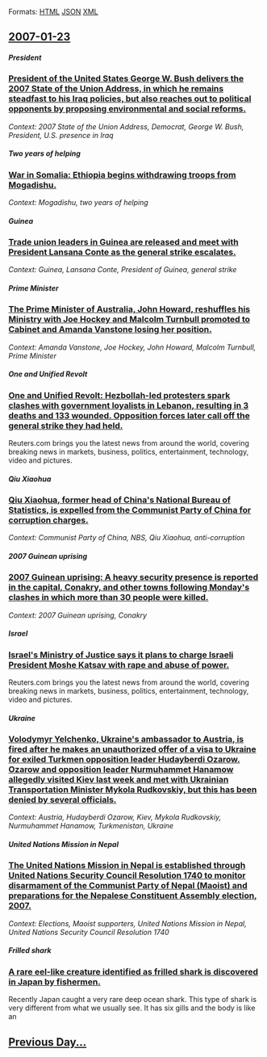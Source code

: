 
Formats: [HTML](2007/01/23/index.html)  [JSON](2007/01/23/index.json)  [XML](2007/01/23/index.xml)  

## [2007-01-23](/news/2007/01/23/index.md)

##### President
### [ President of the United States George W. Bush delivers the 2007 State of the Union Address, in which he remains steadfast to his Iraq policies, but also reaches out to political opponents by proposing environmental and social reforms. ](/news/2007/01/23/president-of-the-united-states-george-w-bush-delivers-the-2007-state-of-the-union-address-in-which-he-remains-steadfast-to-his-iraq-polic.md)
_Context: 2007 State of the Union Address, Democrat, George W. Bush, President, U.S. presence in Iraq_

##### Two years of helping
### [ War in Somalia: Ethiopia begins withdrawing troops from Mogadishu. ](/news/2007/01/23/war-in-somalia-ethiopia-begins-withdrawing-troops-from-mogadishu.md)
_Context: Mogadishu, two years of helping_

##### Guinea
### [ Trade union leaders in Guinea are released and meet with President Lansana Conte as the general strike escalates. ](/news/2007/01/23/trade-union-leaders-in-guinea-are-released-and-meet-with-president-lansana-conta-c-as-the-general-strike-escalates.md)
_Context: Guinea, Lansana Conte, President of Guinea, general strike_

##### Prime Minister
### [ The Prime Minister of Australia, John Howard, reshuffles his Ministry with Joe Hockey and Malcolm Turnbull promoted to Cabinet and Amanda Vanstone losing her position. ](/news/2007/01/23/the-prime-minister-of-australia-john-howard-reshuffles-his-ministry-with-joe-hockey-and-malcolm-turnbull-promoted-to-cabinet-and-amanda-v.md)
_Context: Amanda Vanstone, Joe Hockey, John Howard, Malcolm Turnbull, Prime Minister_

##### One and Unified Revolt
### [ One and Unified Revolt: Hezbollah-led protesters spark clashes with government loyalists in Lebanon, resulting in 3 deaths and 133 wounded. Opposition forces later call off the general strike they had held. ](/news/2007/01/23/one-and-unified-revolt-hezbollah-led-protesters-spark-clashes-with-government-loyalists-in-lebanon-resulting-in-3-deaths-and-133-wounded.md)
Reuters.com brings you the latest news from around the world, covering breaking news in markets, business, politics, entertainment, technology, video and pictures.

##### Qiu Xiaohua
### [ Qiu Xiaohua, former head of China's National Bureau of Statistics, is expelled from the Communist Party of China for corruption charges. ](/news/2007/01/23/qiu-xiaohua-former-head-of-china-s-national-bureau-of-statistics-is-expelled-from-the-communist-party-of-china-for-corruption-charges.md)
_Context: Communist Party of China, NBS, Qiu Xiaohua, anti-corruption_

##### 2007 Guinean uprising
### [ 2007 Guinean uprising: A heavy security presence is reported in the capital, Conakry, and other towns following Monday's clashes in which more than 30 people were killed. ](/news/2007/01/23/2007-guinean-uprising-a-heavy-security-presence-is-reported-in-the-capital-conakry-and-other-towns-following-monday-s-clashes-in-which-m.md)
_Context: 2007 Guinean uprising, Conakry_

##### Israel
### [ Israel's Ministry of Justice says it plans to charge Israeli President Moshe Katsav with rape and abuse of power. ](/news/2007/01/23/israel-s-ministry-of-justice-says-it-plans-to-charge-israeli-president-moshe-katsav-with-rape-and-abuse-of-power.md)
Reuters.com brings you the latest news from around the world, covering breaking news in markets, business, politics, entertainment, technology, video and pictures.

##### Ukraine
### [ Volodymyr Yelchenko, Ukraine's ambassador to Austria, is fired after he makes an unauthorized offer of a visa to Ukraine for exiled Turkmen opposition leader Hudayberdi Ozarow. Ozarow and opposition leader Nurmuhammet Hanamow allegedly visited Kiev last week and met with Ukrainian Transportation Minister Mykola Rudkovskiy, but this has been denied by several officials. ](/news/2007/01/23/volodymyr-yelchenko-ukraine-s-ambassador-to-austria-is-fired-after-he-makes-an-unauthorized-offer-of-a-visa-to-ukraine-for-exiled-turkmen.md)
_Context: Austria, Hudayberdi Ozarow, Kiev, Mykola Rudkovskiy, Nurmuhammet Hanamow, Turkmenistan, Ukraine_

##### United Nations Mission in Nepal
### [ The United Nations Mission in Nepal is established through United Nations Security Council Resolution 1740 to monitor disarmament of the Communist Party of Nepal (Maoist) and preparations for the Nepalese Constituent Assembly election, 2007. ](/news/2007/01/23/the-united-nations-mission-in-nepal-is-established-through-united-nations-security-council-resolution-1740-to-monitor-disarmament-of-the-co.md)
_Context: Elections, Maoist supporters, United Nations Mission in Nepal, United Nations Security Council Resolution 1740_

##### Frilled shark
### [ A rare eel-like creature identified as frilled shark is discovered in Japan by fishermen. ](/news/2007/01/23/a-rare-eel-like-creature-identified-as-frilled-shark-is-discovered-in-japan-by-fishermen.md)
Recently Japan caught a very rare deep ocean shark. This type of shark is very different from what we usually see. It has six gills and the body is like an

## [Previous Day...](/news/2007/01/22/index.md)

